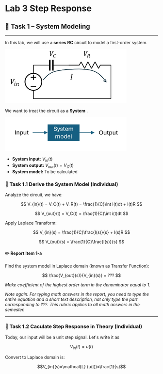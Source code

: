 # Lab 3 Step Response


## :dart: Task 1 – System Modeling
---

In this lab, we will use a **series RC** circuit to model a first-order system.

<img src="Pic/RCdiagram.png" width="400"> 

We want to treat the circuit as a **System** . 

<img src="Pic/system1.png" width="400"> 

- **System input:** $V_{in}(t)$ 
- **System output:** $V_{out}(t)=V_{C}(t)$ 
- **System model:** To be calculated

### 📌 Task 1.1 Derive the System Model (Individual)

Analyze the circuit, we have:

$$
V_{in}(t) =  V_C(t) + V_R(t) = \frac{1}{C}\int I(t)dt + I(t)R 
$$

$$
V_{out}(t) = V_C(t) = \frac{1}{C}\int i(t)dt
$$

Apply Laplace Transform:

$$
V_{in}(s) =  \frac{1}{C}\frac{I(s)}{s} + I(s)R 
$$

$$
V_{out}(s) = \frac{1}{C}\frac{I(s)}{s}
$$


#### :pencil2:  Report Item 1-a
Find the system model in Laplace domain (known as Transfer Function):
 
$$
\frac{V_{out}(s)}{V_{in}(s)} = ???
$$

*Make coefficient of the highest order term in the denominator equal to 1.*

*Note again: For typing math answers in the report, you need to type the entire
equation and a short text description, not only type the part corresponding to ???.
This rubric applies to all math answers in the semester.*

---

### 📌 Task 1.2 Caculate Step Response in Theory (Individual)

Today, our input will be a unit step signal. Let's write it as

$$
V_{in}(t) = u(t)
$$

Convert to Laplace domain is:

$$V_{in}(s)=\mathcal{L} (u(t))=\frac{1}{s}$$
